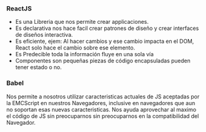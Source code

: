 ### ReactJS
* Es una Libreria que nos permite crear applicaciones.
* Es declarativa nos hace facil crear patrones de diseño y crear interfaces de diseños interactiva.
* Es eficiente, ejem: Al hacer cambios y ese cambio impacta en el DOM, React solo hace el cambio sobre ese elemento.
* Es Predecible toda la información fluye en una sola vía
* Componentes son pequeñas piezas de código encapsuladas pueden tener estado o no.

### Babel
Nos permite a nosotros utilizar caracteristicas actuales de JS aceptadas por la EMCScript en nuestros Navegadores, inclusive en navegadores que aun no soportan esas nuevas caracteristicas. Nos ayuda aprovechar al maximo el código de JS sin preocuparnos sin preocuparnos en la compatibilidad del Navegador.